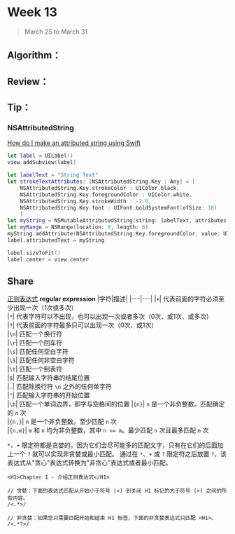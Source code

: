 # Week 13

> March 25 to March 31

## Algorithm：

## Review：

## Tip：
### NSAttributedString
[How do I make an attributed string using Swift](https://stackoverflow.com/questions/24666515/how-do-i-make-an-attributed-string-using-swift)

```swift
let label = UILabel()
view.addSubview(label)

let labelText = "String Text"
let strokeTextAttributes: [NSAttributedString.Key : Any] = [
    NSAttributedString.Key.strokeColor : UIColor.black,
    NSAttributedString.Key.foregroundColor : UIColor.white,
    NSAttributedString.Key.strokeWidth : -2.0,
    NSAttributedString.Key.font : UIFont.boldSystemFont(ofSize: 18)
    ]
let myString = NSMutableAttributedString(string: labelText, attributes: strokeTextAttributes)
let myRange = NSRange(location: 0, length: 6)
myString.addAttribute(NSAttributedString.Key.foregroundColor, value: UIColor.red, range: myRange)
label.attributedText = myString

label.sizeToFit()
label.center = view.center
```

## Share
[正则表达式](http://www.runoob.com/regexp/regexp-syntax.html)
**regular expression**
|字符|描述|
|---|---|
|`+`| 代表前面的字符必须至少出现一次（1次或多次）  
|`*`| 代表字符可以不出现，也可以出现一次或者多次（0次、或1次、或多次）  
|`?`| 代表前面的字符最多只可以出现一次（0次、或1次）  
|`\n`| 匹配一个换行符  
|`\r`| 匹配一个回车符  
|`\s`| 匹配任何空白字符  
|`\S`| 匹配任何非空白字符  
|`\t`| 匹配一个制表符  
|`$`| 匹配输入字符串的结尾位置  
|`.`| 匹配除换行符 `\n` 之外的任何单字符  
|`^`| 匹配输入字符串的开始位置  
|`\b`| 匹配一个单词边界，即字与空格间的位置
|`{n}`| `n` 是一个非负整数。匹配确定的 `n` 次  
|`{n,}`| `n` 是一个非负整数。至少匹配 `n` 次  
|`{n,m}`| `m` 和 `n` 均为非负整数，其中 `n <= m`。最少匹配 `n` 次且最多匹配 `m` 次  

`*`、`+` 限定符都是贪婪的，因为它们会尽可能多的匹配文字，只有在它们的后面加上一个 `?` 就可以实现非贪婪或最小匹配。
通过在 `*`、`+` 或 `?` 限定符之后放置 `?`，该表达式从"贪心"表达式转换为"非贪心"表达式或者最小匹配。
```
<H1>Chapter 1 - 介绍正则表达式</H1>

// 贪婪：下面的表达式匹配从开始小于符号 (<) 到关闭 H1 标记的大于符号 (>) 之间的所有内容。
/<.*>/

// 非贪婪：如果您只需要匹配开始和结束 H1 标签，下面的非贪婪表达式只匹配 <H1>。
/<.*?>/
```
